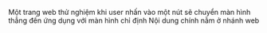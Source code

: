 Một trang web thử nghiệm khi user nhấn vào một nút sẽ chuyển màn hình thẳng đến ứng dụng với màn hình chỉ định
Nội dung chính nằm ở nhánh web
